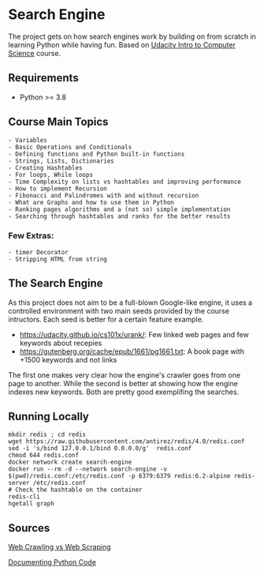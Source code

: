 # Search Engine

The project gets on how search engines work by building on from scratch in learning Python while having fun.
Based on [Udacity Intro to Computer Science](https://classroom.udacity.com/courses/cs101) course.

## Requirements

- Python >= 3.8

## Course Main Topics

    - Variables
    - Basic Operations and Conditionals
    - Defining functions and Python built-in functions
    - Strings, Lists, Dictionaries
    - Creating Hashtables
    - For loops, While loops
    - Time Complexity on lists vs hashtables and improving performance
    - How to implement Recursion
    - Fibonacci and Palindromes with and without recursion
    - What are Graphs and how to use them in Python
    - Ranking pages algorithms and a (not so) simple implementation
    - Searching through hashtables and ranks for the better results

### Few Extras:

    - timer Decorator
    - Stripping HTML from string

## The Search Engine

As this project does not aim to be a full-blown Google-like engine, it uses a controlled environment with two main seeds provided by the course intructors. Each seed is better for a certain feature example.

- https://udacity.github.io/cs101x/urank/: Few linked web pages and few keywords about recepies
- https://gutenberg.org/cache/epub/1661/pg1661.txt: A book page with +1500 keywords and not links

The first one makes very clear how the engine's crawler goes from one page to another.
While the second is better at showing how the engine indexes new keywords.
Both are pretty good exemplifing the searches.

## Running Locally

~~~~
mkdir redis ; cd redis
wget https://raw.githubusercontent.com/antirez/redis/4.0/redis.conf
sed -i 's/bind 127.0.0.1/bind 0.0.0.0/g'  redis.conf
chmod 644 redis.conf
docker network create search-engine
docker run --rm -d --network search-engine -v $(pwd)/redis.conf:/etc/redis.conf -p 6379:6379 redis:6.2-alpine redis-server /etc/redis.conf
# Check the hashtable on the container
redis-cli
hgetall graph
~~~~

## Sources

[Web Crawling vs Web Scraping](https://blog.apify.com/what-is-web-scraping/)

[Documenting Python Code](https://realpython.com/documenting-python-code/)